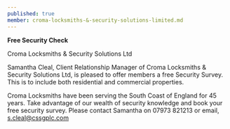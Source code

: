 ```yaml
---
published: true
member: croma-locksmiths-&-security-solutions-limited.md
---
```

**Free Security Check**

Croma Locksmiths & Security Solutions Ltd



Samantha Cleal, Client Relationship Manager of Croma Locksmiths & Security Solutions Ltd, is pleased to offer members  a free Security Survey. This is to include both residential and commercial  properties. 

Croma Locksmiths have been serving the South Coast of England for 45 years. Take advantage of our wealth of security knowledge and book your free security survey. Please contact Samantha on 07973 821213 or email, [s.cleal@cssgplc.com]()
